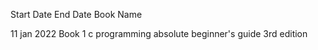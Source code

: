 Start Date           End Date           Book Name    
        
11 jan 2022                             Book 1 c programming absolute beginner's guide 3rd edition 